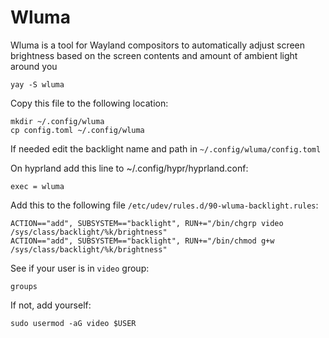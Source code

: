 # Wluma

Wluma is a tool for Wayland compositors to automatically adjust screen brightness based on the screen contents and amount of ambient light around you

`yay -S wluma`

Copy this file to the following location:

```
mkdir ~/.config/wluma
cp config.toml ~/.config/wluma
```

If needed edit the backlight name and path in `~/.config/wluma/config.toml`

On hyprland add this line to ~/.config/hypr/hyprland.conf:

`exec = wluma`

Add this to the following file `/etc/udev/rules.d/90-wluma-backlight.rules`:

```
ACTION=="add", SUBSYSTEM=="backlight", RUN+="/bin/chgrp video /sys/class/backlight/%k/brightness"
ACTION=="add", SUBSYSTEM=="backlight", RUN+="/bin/chmod g+w /sys/class/backlight/%k/brightness"

```

See if your user is in `video` group:

`groups`

If not, add yourself:

`sudo usermod -aG video $USER`





